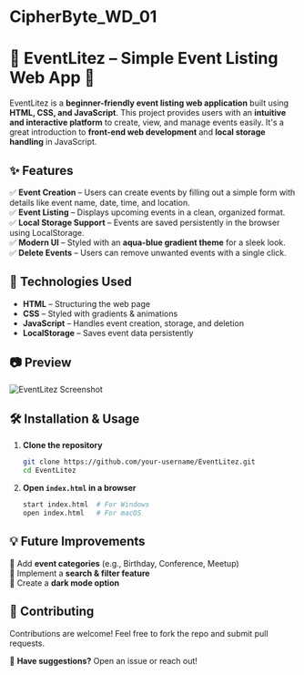 # CipherByte_WD_01
# 🌟 EventLitez – Simple Event Listing Web App 🎉  

EventLitez is a **beginner-friendly event listing web application** built using **HTML, CSS, and JavaScript**. This project provides users with an **intuitive and interactive platform** to create, view, and manage events easily. It's a great introduction to **front-end web development** and **local storage handling** in JavaScript.  

## ✨ Features  
✅ **Event Creation** – Users can create events by filling out a simple form with details like event name, date, time, and location.  
✅ **Event Listing** – Displays upcoming events in a clean, organized format.  
✅ **Local Storage Support** – Events are saved persistently in the browser using LocalStorage.  
✅ **Modern UI** – Styled with an **aqua-blue gradient theme** for a sleek look.  
✅ **Delete Events** – Users can remove unwanted events with a single click.  

## 🚀 Technologies Used  
- **HTML** – Structuring the web page  
- **CSS** – Styled with gradients & animations  
- **JavaScript** – Handles event creation, storage, and deletion  
- **LocalStorage** – Saves event data persistently  

## 📷 Preview  
![EventLitez Screenshot](https://drive.google.com/file/d/1NyDd03VUzrecZJ9WCCv6d2SPkFahpfRJ/view?usp=sharing)

## 🛠️ Installation & Usage  
1. **Clone the repository**  
   ```bash
   git clone https://github.com/your-username/EventLitez.git
   cd EventLitez
   ```
2. **Open `index.html` in a browser**  
   ```bash
   start index.html  # For Windows  
   open index.html   # For macOS  
   ```

## 💡 Future Improvements  
🔹 Add **event categories** (e.g., Birthday, Conference, Meetup)  
🔹 Implement a **search & filter feature**  
🔹 Create a **dark mode option**  

## 🤝 Contributing  
Contributions are welcome! Feel free to fork the repo and submit pull requests.  

📩 **Have suggestions?** Open an issue or reach out!  
